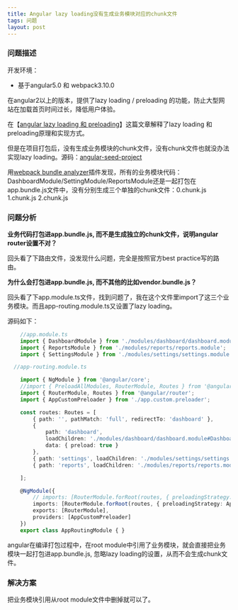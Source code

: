 ```yaml
---
title: Angular lazy loading没有生成业务模块对应的chunk文件
tags: 问题
layout: post
---
```



### 问题描述

开发环境：

- 基于angular5.0 和 webpack3.10.0

在angular2以上的版本，提供了lazy loading / preloading 的功能，防止大型网站在加载首页时间过长，降低用户体验。


在【[angular lazy loading 和 preloading](/2018/09/angular-lazy-loading)】这篇文章解释了lazy loading 和 preloading原理和实现方式。



但是在项目打包后，没有生成业务模块的chunk文件，没有chunk文件也就没办法实现lazy loading。源码：[angular-seed-project](https://github.com/HpArt/angular-seed-project) 


用[webpack bundle analyzer](https://github.com/webpack-contrib/webpack-bundle-analyzer)插件发现，所有的业务模块代码：DashboardModule/SettingModule/ReportsModule还是一起打包在app.bundle.js文件中，没有分别生成三个单独的chunk文件：0.chunk.js 1.chunk.js 2.chunk.js


### 问题分析

**业务代码打包进app.bundle.js, 而不是生成独立的chunk文件，说明angular router设置不对？**

回头看了下路由文件，没发现什么问题，完全是按照官方best practice写的路由。

**为什么会打包进app.bundle.js, 而不其他的比如vendor.bundle.js？**

回头看了下app.module.ts文件，找到问题了，我在这个文件里import了这三个业务模块。而且app-routing.module.ts又设置了lazy loading。


源码如下：
```ts
    //app.module.ts
    import { DashboardModule } from './modules/dashboard/dashboard.module';
    import { ReportsModule } from './modules/reports/reports.module';
    import { SettingsModule } from './modules/settings/settings.module';
```

```ts
  //app-routing.module.ts

    import { NgModule } from '@angular/core';
    //import { PreloadAllModules, RouterModule, Routes } from '@angular/router';
    import { RouterModule, Routes } from '@angular/router';
    import { AppCustomPreloader } from './app.custom.preloader';

    const routes: Routes = [
        { path: '', pathMatch: 'full', redirectTo: 'dashboard' },
        {
            path: 'dashboard',
            loadChildren: './modules/dashboard/dashboard.module#DashboardModule',
            data: { preload: true }
        },
        { path: 'settings', loadChildren: './modules/settings/settings.module#SettingsModule' },
        { path: 'reports', loadChildren: './modules/reports/reports.module#SettingsModule' },

    ];

    @NgModule({
        // imports: [RouterModule.forRoot(routes, { preloadingStrategy: PreloadAllModules, useHash: true })],
        imports: [RouterModule.forRoot(routes, { preloadingStrategy: AppCustomPreloader, useHash: true })],
        exports: [RouterModule],
        providers: [AppCustomPreloader]
    })
    export class AppRoutingModule { }
```
angular在编译打包过程中，在root module中引用了业务模块，就会直接把业务模块一起打包进app.bundle.js, 忽略lazy loading的设置，从而不会生成chunk文件。

### 解决方案
把业务模块引用从root module文件中删掉就可以了。